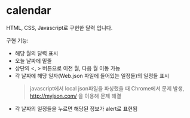# calendar
HTML, CSS, Javascript로 구현한 달력 입니다.

구현 기능: 
- 해당 월의 달력 표시
- 오늘 날짜에 밑줄 
- 상단의 <, > 버튼으로 이전 월, 다음 월 이동 가능
- 각 날짜에 해당 일자(Web.json 파일에 들어있는 일정들)의 일정들 표시
  > javascript에서 local json파일을 파싱했을 때 Chrome에서 문제 발생, http://myjson.com/ 을 이용해 문제 해결
- 각 날짜의 일정들을 누르면 해당된 정보가 alert로 표현됨
